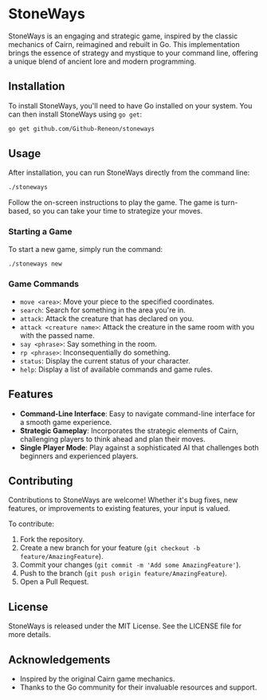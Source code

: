 # StoneWays

StoneWays is an engaging and strategic game, inspired by the classic mechanics of Cairn, reimagined and rebuilt in Go. This implementation brings the essence of strategy and mystique to your command line, offering a unique blend of ancient lore and modern programming.

## Installation

To install StoneWays, you'll need to have Go installed on your system. You can then install StoneWays using `go get`:

```bash
go get github.com/Github-Reneon/stoneways
```

## Usage

After installation, you can run StoneWays directly from the command line:

```bash 
./stoneways
```

Follow the on-screen instructions to play the game. The game is turn-based, so you can take your time to strategize your moves.

### Starting a Game

To start a new game, simply run the command:

```bash
./stoneways new
```

### Game Commands

- `move <area>`: Move your piece to the specified coordinates.
- `search`: Search for something in the area you're in.
- `attack`: Attack the creature that has declared on you.
- `attack <creature name>`: Attack the creature in the same room with you with the passed name.
- `say <phrase>`: Say something in the room.
- `rp <phrase>`: Inconsequentially do something.
- `status`: Display the current status of your character.
- `help`: Display a list of available commands and game rules.

## Features

- **Command-Line Interface**: Easy to navigate command-line interface for a smooth game experience.
- **Strategic Gameplay**: Incorporates the strategic elements of Cairn, challenging players to think ahead and plan their moves.
- **Single Player Mode**: Play against a sophisticated AI that challenges both beginners and experienced players.

## Contributing

Contributions to StoneWays are welcome! Whether it's bug fixes, new features, or improvements to existing features, your input is valued.

To contribute:
1. Fork the repository.
2. Create a new branch for your feature (`git checkout -b feature/AmazingFeature`).
3. Commit your changes (`git commit -m 'Add some AmazingFeature'`).
4. Push to the branch (`git push origin feature/AmazingFeature`).
5. Open a Pull Request.

## License

StoneWays is released under the MIT License. See the LICENSE file for more details.

## Acknowledgements

- Inspired by the original Cairn game mechanics.
- Thanks to the Go community for their invaluable resources and support.
